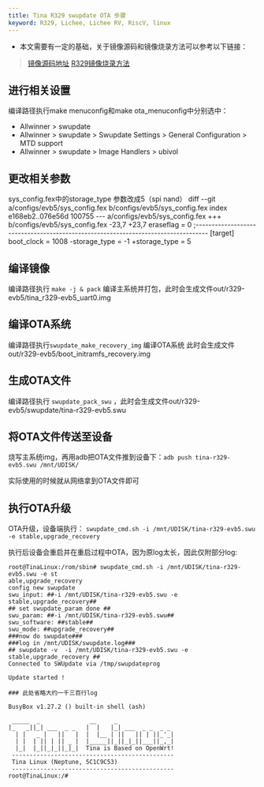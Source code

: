```yaml
---
title: Tina R329 swupdate OTA 步骤 
keyword: R329, Lichee, Lichee RV, RiscV, linux 
---
```

- 本文需要有一定的基础，关于镜像源码和镜像烧录方法可以参考以下链接：
> [镜像源码地址](https://github.com/sipeed/R329-Tina-jishu)
> [R329镜像烧录方法](https://wiki.sipeed.com/hardware/zh/maixII/M2A/flash_system.html)

## 进行相关设置
编译路径执行make menuconfig和make ota_menuconfig中分别选中：
- Allwinner > swupdate
- Allwinner > swupdate > Swupdate Settings > General Configuration > MTD support
- Allwinner > swupdate > Image Handlers > ubivol

## 更改相关参数
sys_config.fex中的storage_type 参数改成5（spi nand）
diff --git a/configs/evb5/sys_config.fex b/configs/evb5/sys_config.fex
index e168eb2..076e56d 100755
--- a/configs/evb5/sys_config.fex
+++ b/configs/evb5/sys_config.fex
-23,7 +23,7 eraseflag = 0
;----------------------------------------------------------------------------------
\[target]
boot_clock = 1008
-storage_type = -1
+storage_type = 5

## 编译镜像
编译路径执行 `make -j & pack` 编译主系统并打包，此时会生成文件out/r329-evb5/tina_r329-evb5_uart0.img

## 编译OTA系统
编译路径执行`swupdate_make_recovery_img` 编译OTA系统
此时会生成文件out/r329-evb5/boot_initramfs_recovery.img

## 生成OTA文件
编译路径执行 `swupdate_pack_swu` ，此时会生成文件out/r329-evb5/swupdate/tina-r329-evb5.swu

## 将OTA文件传送至设备
烧写主系统img，再用adb把OTA文件推到设备下：`adb push tina-r329-evb5.swu /mnt/UDISK/`

实际使用的时候就从网络拿到OTA文件即可

## 执行OTA升级
OTA升级，设备端执行：
`swupdate_cmd.sh -i /mnt/UDISK/tina-r329-evb5.swu -e stable,upgrade_recovery`

执行后设备会重启并在重启过程中OTA，因为原log太长，因此仅附部分log:
```shell{.line-numbers}
root@TinaLinux:/rom/sbin# swupdate_cmd.sh -i /mnt/UDISK/tina-r329-evb5.swu -e st
able,upgrade_recovery                                                           
config new swupdate
swu_input: ##-i /mnt/UDISK/tina-r329-evb5.swu -e stable,upgrade_recovery##      
## set swupdate_param done ##                                                   
swu_param: ##-i /mnt/UDISK/tina-r329-evb5.swu##                                 
swu_software: ##stable##                                                        
swu_mode: ##upgrade_recovery##                                                  
###now do swupdate###                                                           
###log in /mnt/UDISK/swupdate.log###                                            
## swupdate -v  -i /mnt/UDISK/tina-r329-evb5.swu -e stable,upgrade_recovery ##  
Connected to SWUpdate via /tmp/swupdateprog                                     
                                                                                
Update started !         
                                                                                
### 此处省略大约一千三百行log                                                            
                                                                                
BusyBox v1.27.2 () built-in shell (ash)                                         
                                                                                
 _____  _              __     _                                                 
|_   _||_| ___  _ _   |  |   |_| ___  _ _  _ _                                  
  | |   _ |   ||   |  |  |__ | ||   || | ||_'_|                                 
  | |  | || | || _ |  |_____||_||_|_||___||_,_|                                 
  |_|  |_||_|_||_|_|  Tina is Based on OpenWrt!                                 
 ----------------------------------------------                                 
 Tina Linux (Neptune, 5C1C9C53)                                                 
 ----------------------------------------------                                 
root@TinaLinux:/#        
```                                           
